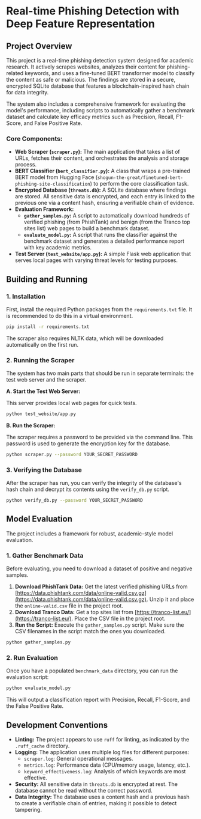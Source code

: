 # Real-time Phishing Detection with Deep Feature Representation

## Project Overview

This project is a real-time phishing detection system designed for academic research. It actively scrapes websites, analyzes their content for phishing-related keywords, and uses a fine-tuned BERT transformer model to classify the content as safe or malicious. The findings are stored in a secure, encrypted SQLite database that features a blockchain-inspired hash chain for data integrity.

The system also includes a comprehensive framework for evaluating the model's performance, including scripts to automatically gather a benchmark dataset and calculate key efficacy metrics such as Precision, Recall, F1-Score, and False Positive Rate.

### Core Components:

- **Web Scraper (`scraper.py`):** The main application that takes a list of URLs, fetches their content, and orchestrates the analysis and storage process.
- **BERT Classifier (`bert_classifier.py`):** A class that wraps a pre-trained BERT model from Hugging Face (`shogun-the-great/finetuned-bert-phishing-site-classification`) to perform the core classification task.
- **Encrypted Database (`threats.db`):** A SQLite database where findings are stored. All sensitive data is encrypted, and each entry is linked to the previous one via a content hash, ensuring a verifiable chain of evidence.
- **Evaluation Framework:**
  - **`gather_samples.py`:** A script to automatically download hundreds of verified phishing (from PhishTank) and benign (from the Tranco top sites list) web pages to build a benchmark dataset.
  - **`evaluate_model.py`:** A script that runs the classifier against the benchmark dataset and generates a detailed performance report with key academic metrics.
- **Test Server (`test_website/app.py`):** A simple Flask web application that serves local pages with varying threat levels for testing purposes.

## Building and Running

### 1. Installation

First, install the required Python packages from the `requirements.txt` file. It is recommended to do this in a virtual environment.

```bash
pip install -r requirements.txt
```

The scraper also requires NLTK data, which will be downloaded automatically on the first run.

### 2. Running the Scraper

The system has two main parts that should be run in separate terminals: the test web server and the scraper.

**A. Start the Test Web Server:**

This server provides local web pages for quick tests.

```bash
python test_website/app.py
```

**B. Run the Scraper:**

The scraper requires a password to be provided via the command line. This password is used to generate the encryption key for the database.

```bash
python scraper.py --password YOUR_SECRET_PASSWORD
```

### 3. Verifying the Database

After the scraper has run, you can verify the integrity of the database's hash chain and decrypt its contents using the `verify_db.py` script.

```bash
python verify_db.py --password YOUR_SECRET_PASSWORD
```

## Model Evaluation

The project includes a framework for robust, academic-style model evaluation.

### 1. Gather Benchmark Data

Before evaluating, you need to download a dataset of positive and negative samples.

1.  **Download PhishTank Data:** Get the latest verified phishing URLs from [https://data.phishtank.com/data/online-valid.csv.gz](https://data.phishtank.com/data/online-valid.csv.gz). Unzip it and place the `online-valid.csv` file in the project root.
2.  **Download Tranco Data:** Get a top sites list from [https://tranco-list.eu/](https://tranco-list.eu/). Place the CSV file in the project root.
3.  **Run the Script:** Execute the `gather_samples.py` script. Make sure the CSV filenames in the script match the ones you downloaded.

```bash
python gather_samples.py
```

### 2. Run Evaluation

Once you have a populated `benchmark_data` directory, you can run the evaluation script:

```bash
python evaluate_model.py
```

This will output a classification report with Precision, Recall, F1-Score, and the False Positive Rate.

## Development Conventions

- **Linting:** The project appears to use `ruff` for linting, as indicated by the `.ruff_cache` directory.
- **Logging:** The application uses multiple log files for different purposes:
    - `scraper.log`: General operational messages.
    - `metrics.log`: Performance data (CPU/memory usage, latency, etc.).
    - `keyword_effectiveness.log`: Analysis of which keywords are most effective.
- **Security:** All sensitive data in `threats.db` is encrypted at rest. The database cannot be read without the correct password.
- **Data Integrity:** The database uses a content hash and a previous hash to create a verifiable chain of entries, making it possible to detect tampering.
